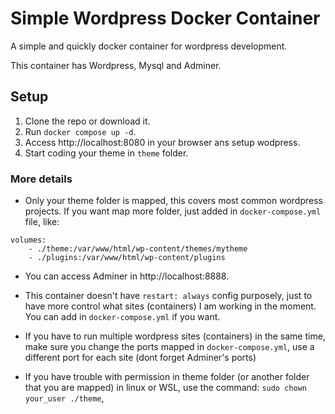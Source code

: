 # Simple Wordpress Docker Container

A simple and quickly docker container for wordpress development.

This container has Wordpress, Mysql and Adminer.

## Setup

1. Clone the repo or download it.
2. Run ``docker compose up -d``.
3. Access http://localhost:8080 in your browser ans setup wodpress.
4. Start coding your theme in ``theme`` folder.

### More details

- Only your theme folder is mapped, this covers most common wordpress projects. If you want map more folder, just added in ``docker-compose.yml`` file, like:
```
volumes:
    - ./theme:/var/www/html/wp-content/themes/mytheme
    - ./plugins:/var/www/html/wp-content/plugins
```
- You can access Adminer in http://localhost:8888.

- This container doesn't have ``restart: always`` config purposely, just to have more control what sites (containers) I am working in the moment. You can add in ``docker-compose.yml`` if you want.

- If you have to run multiple wordpress sites (containers) in the same time, make sure you change the ports mapped in ``docker-compose.yml``, use a different port for each site (dont forget Adminer's ports)

- If you have trouble with permission in theme folder (or another folder that you are mapped) in linux or WSL, use the command: ``sudo chown your_user ./theme``,
